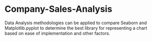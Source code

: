 # Company-Sales-Analysis
Data Analysis methodologies can be applied to compare Seaborn and Matplotlib.pyplot to determine the best library for representing a chart based on ease of implementation and other factors.
